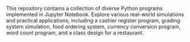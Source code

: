 This repository contains a collection of diverse Python programs implemented in Jupyter Notebook.  Explore various real-world simulations and practical applications, including a cashier register program, grading system simulation, food ordering system, currency conversion program, word count program, and a class design for a restaurant.
